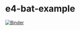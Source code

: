 # e4-bat-example
[![Binder](https://mybinder.org/badge_logo.svg)](https://mybinder.org/v2/gh/salvolc/e4-bat-example/master)
